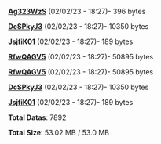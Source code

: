 [**Ag323WzS**](/data/Ag323WzS.txt) (02/02/23 - 18:27)- 396 bytes

[**DcSPkyJ3**](/data/DcSPkyJ3.txt) (02/02/23 - 18:27)- 10350 bytes

[**JsjfiK01**](/data/JsjfiK01.txt) (02/02/23 - 18:27)- 189 bytes

[**RfwQAGV5**](/data/RfwQAGV5.txt) (02/02/23 - 18:27)- 50895 bytes

[**RfwQAGV5**](/data/RfwQAGV5.txt) (02/02/23 - 18:27)- 50895 bytes

[**DcSPkyJ3**](/data/DcSPkyJ3.txt) (02/02/23 - 18:27)- 10350 bytes

[**JsjfiK01**](/data/JsjfiK01.txt) (02/02/23 - 18:27)- 189 bytes

**Total Datas**: 7892

**Total Size**: 53.02 MB / 53.0 MB